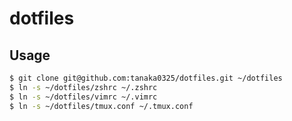 dotfiles
========

## Usage

```zsh
$ git clone git@github.com:tanaka0325/dotfiles.git ~/dotfiles
$ ln -s ~/dotfiles/zshrc ~/.zshrc
$ ln -s ~/dotfiles/vimrc ~/.vimrc
$ ln -s ~/dotfiles/tmux.conf ~/.tmux.conf
```
